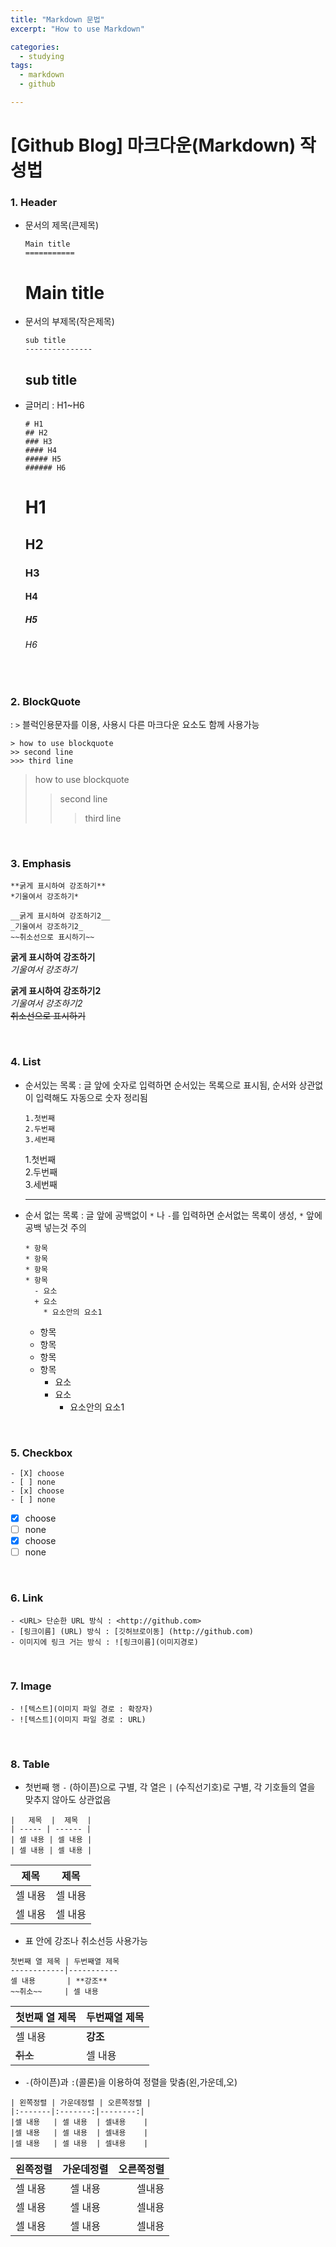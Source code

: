 ```yaml
---
title: "Markdown 문법"
excerpt: "How to use Markdown"

categories:
  - studying
tags:
  - markdown
  - github

---
```


[Github Blog] 마크다운(Markdown) 작성법
===================================

### 1. Header

* 문서의 제목(큰제목)
  
  ```
  Main title
  ===========
  ```
  
  Main title
  ============
  
* 문서의 부제목(작은제목)
  
   ```
   sub title
   ---------------
   ```
   
   sub title
   ------------
   
* 글머리 : H1~H6

  ```
  # H1
  ## H2
  ### H3
  #### H4
  ##### H5
  ###### H6
  ```
  
  # H1
  ## H2
  ### H3
  #### H4
  ##### H5
  ###### H6
  
&nbsp;  
### 2. BlockQuote
: `>`  블럭인용문자를 이용, 사용시 다른 마크다운 요소도 함께 사용가능

  ```
  > how to use blockquote
  >> second line
  >>> third line
  ```
  
  > how to use blockquote
  >> second line
  >>> third line
  
&nbsp;
### 3. Emphasis
  
  ```
  **굵게 표시하여 강조하기**
  *기울여서 강조하기*
  
  __굵게 표시하여 강조하기2__
  _기울여서 강조하기2_
  ~~취소선으로 표시하기~~
  ```
  
  **굵게 표시하여 강조하기**  
  *기울여서 강조하기*  
  
  __굵게 표시하여 강조하기2__  
  _기울여서 강조하기2_  
  ~~취소선으로 표시하기~~
  
  
&nbsp;
### 4. List

* 순서있는 목록 : 글 앞에 숫자로 입력하면 순서있는 목록으로 표시됨, 순서와 상관없이 입력해도 자동으로 숫자 정리됨
  
  ```
  1.첫번째
  2.두번째
  3.세번째
  ```
  
  1.첫번째  
  2.두번째  
  3.세번째  
  
  ---
  
* 순서 없는 목록 : 글 앞에 공백없이 `*` 나 `-`를 입력하면 순서없는 목록이 생성, `*` 앞에 공백 넣는것 주의

  ```
  * 항목
  * 항목
  * 항목
  * 항목
    - 요소
    + 요소
      * 요소안의 요소1
  ```
  
  * 항목
  * 항목
  * 항목
  * 항목
    - 요소
    + 요소
      * 요소안의 요소1
      

&nbsp;
### 5. Checkbox
  ```
  - [X] choose
  - [ ] none
  - [x] choose
  - [ ] none
  ```
  
  - [X] choose
  - [ ] none
  - [x] choose
  - [ ] none

&nbsp;
### 6. Link

  ```
  - <URL> 단순한 URL 방식 : <http://github.com>
  - [링크이름] (URL) 방식 : [깃허브로이동] (http://github.com)
  - 이미지에 링크 거는 방식 : ![링크이름](이미지경로)
  ```
  
&nbsp;
### 7. Image

  ```
  - ![텍스트](이미지 파일 경로 : 확장자)
  - ![텍스트](이미지 파일 경로 : URL)
  ```
  
&nbsp;
### 8. Table

  - 첫번째 행 `-` (하이픈)으로 구별, 각 열은 `|` (수직선기호)로 구별, 각 기호들의 열을 맞추지 않아도 상관없음
  
  ```
  |   제목  |  제목  | 
  | ----- | ------ |
  | 셀 내용 | 셀 내용 |
  | 셀 내용 | 셀 내용 |
  ```
  
  |   제목  |  제목  | 
  | ----- | ------ |
  | 셀 내용 | 셀 내용 |
  | 셀 내용 | 셀 내용 |
  
  
  - 표 안에 강조나 취소선등 사용가능
  
  ```
  첫번째 열 제목 | 두번째열 제목 
  ------------|-----------
  셀 내용       | **강조**
  ~~취소~~     | 셀 내용
  ```
  
  첫번째 열 제목 | 두번째열 제목 
  ------------|-----------
  셀 내용       | **강조**
  ~~취소~~     | 셀 내용
  
  - `-`(하이픈)과 `:`(콜론)을 이용하여 정렬을 맞춤(왼,가운데,오)
  
  ```
  | 왼쪽정렬 | 가운데정렬 | 오른쪽정렬 | 
  |:-------|:-------:|--------:|
  |셀 내용   | 셀 내용  | 셀내용    |
  |셀 내용   | 셀 내용  | 셀내용    |
  |셀 내용   | 셀 내용  | 셀내용    |
  
  ```
  
  | 왼쪽정렬 | 가운데정렬 | 오른쪽정렬 | 
  |:-------|:-------:|--------:|
  |셀 내용   | 셀 내용  | 셀내용    |
  |셀 내용   | 셀 내용  | 셀내용    |
  |셀 내용   | 셀 내용  | 셀내용    |
  





 
 
  
 
    
  
  











